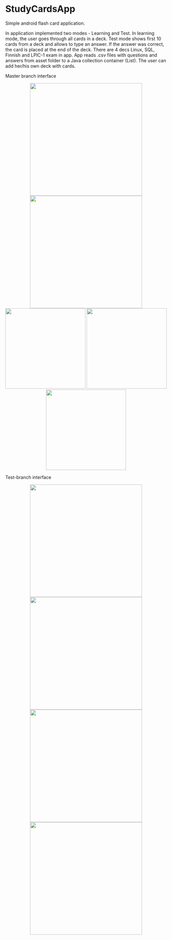 # StudyCardsApp

Simple android flash card application.

In application implemented two modes - Learning and Test. In learning mode, the user goes through all cards in a deck. 
Test mode shows first 10 cards from a deck and allows to type an answer. 
If the answer was correct, the card is placed at the end of the deck.
There are 4 decs Linux, SQL, Finnish and LPIC-1 exam in app.
App reads .csv files with questions and answers from asset folder to a Java collection container (List).
The user can add her/his own deck with cards.

Master branch interface
<p align="center">
  <img src="https://github.com/Anastat/StudyCardsApp/blob/master/images/Screenshot_1525696417.png" width="350"/>
  <img src="https://github.com/Anastat/StudyCardsApp/blob/master/images/Screenshot_1525696421.png" width="350"/>
  <img src="https://github.com/Anastat/StudyCardsApp/blob/master/images/Screenshot_1525725491.png" width="250"/>
  <img src="https://github.com/Anastat/StudyCardsApp/blob/master/images/Screenshot_1525725499.png" width="250"/>
  <img src="https://github.com/Anastat/StudyCardsApp/blob/master/images/Screenshot_1525725504.png" width="250"/>
</p>

Test-branch interface
<p align="center">
  <img src="https://github.com/Anastat/StudyCardsApp/blob/master/images/Screenshot_1525696886.png" width="350"/>
  <img src="https://github.com/Anastat/StudyCardsApp/blob/master/images/Screenshot_1525696895.png" width="350"/>
  <img src="https://github.com/Anastat/StudyCardsApp/blob/master/images/Screenshot_1525696906.png" width="350"/>
  <img src="https://github.com/Anastat/StudyCardsApp/blob/master/images/Screenshot_1525696914.png" width="350"/>
</p>
